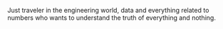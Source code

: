 Just traveler in the engineering world, data and everything related to numbers who wants to understand the truth of everything and nothing.
